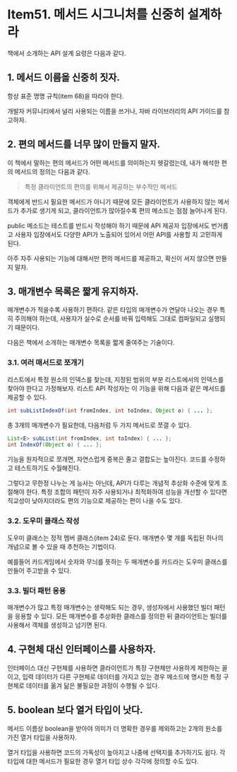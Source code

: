 # Item51. 메서드 시그니처를 신중히 설계하라

책에서 소개하는 API 설계 요령은 다음과 같다.

## 1. 메서드 이름을 신중히 짓자.

항상 표준 명명 규칙(item 68)을 따라야 한다.

개발자 커뮤니티에서 널리 사용되는 이름을 쓰거나, 자바 라이브러리의 API 가이드를 참고하자.

## 2. 편의 메서드를 너무 많이 만들지 말자.

이 책에서 말하는 편의 메서드가 어떤 메서드를 의미하는지 헷갈렸는데, 내가 해석한 편의 메서드의 정의는 다음과 같다.

> 특정 클라이언트의 편의를 위해서 제공하는 부수적인 메서드

객체에게 반드시 필요한 메서드가 아니기 때문에 모든 클라이언트가 사용하지 않는 메서드가 추가로 생기게 되고, 클라이언트가 많아질수록 편의 메소드는 점점 늘어나게 된다.

public 메소드는 테스트를 반드시 작성해야 하기 때문에 API 제공자 입장에서도 번거롭고 사용자 입장에서도 다양한 API가 노출되어 있어서 어떤 API를 사용할 지 고민하게 된다.

아주 자주 사용되는 기능에 대해서만 편의 메서드를 제공하고, 확신이 서지 않으면 만들지 말자.

## 3. 매개변수 목록은 짧게 유지하자.

매개변수가 적을수록 사용하기 편하다. 같은 타입의 매개변수가 연달아 나오는 경우 특히 주의해야 하는데, 사용자가 실수로 순서를 바꿔 입력해도 그대로 컴파일되고 실행되기 때문이다.

다음은 책에서 소개하는 매개변수 목록을 짧게 줄여주는 기술이다.

### 3.1. 여러 매서드로 쪼개기

리스트에서 특정 원소의 인덱스를 찾는데, 지정된 범위의 부분 리스트에서의 인덱스를 찾아야 한다고 가정해보자. 리스트 API 작성자는 이 기능을 위해 다음과 같은 메서드를 제공할 수 있다.
```java
int subListIndexOf(int fromIndex, int toIndex, Object o) { ... };
```
총 3개의 매개변수가 필요한데, 다음처럼 두 가지 메서드로 쪼갤 수 있다.
```java
List<E> subList(int fromIndex, int toIndex) { ... };
int IndexOf(Object o) { ... };
```

기능을 원자적으로 쪼개면, 자연스럽게 중복은 줄고 결합도는 높아진다. 코드를 수정하고 테스트하기도 수월해진다.

그렇다고 무한정 나누는 게 능사는 아닌데, API가 다루는 개념적 추상화 수준에 맞게 조절해야 한다. 특정 조합의 패턴이 자주 사용되거나 최적화하여 성능을 개선할 수 있다면 직교성이 낮아지더라도 편의 기능으로 제공하는 편이 나을 수도 있다.

### 3.2. 도우미 클래스 작성

도우미 클래스는 정적 멤버 클래스(item 24)로 둔다. 매개변수 몇 개를 독립된 하나의 개념으로 볼 수 있을 때 추천하는 기법이다.

예를들어 카드게임에서 숫자와 무늬를 뜻하는 두 매개변수를 카드라는 도우미 클래스를 만들어 주고받을 수 있다.

### 3.3. 빌더 패턴 응용

매개변수가 많고 특정 매개변수는 생략해도 되는 경우, 생성자에서 사용했던 빌더 패턴을 응용할 수 있다. 모든 매개변수를 추상화한 클래스를 정의한 뒤 클라이언트는 빌더를 사용해서 객체를 생성하고 넘기면 된다.

## 4. 구현체 대신 인터페이스를 사용하자.

인터페이스 대신 구현체를 사용하면 클라이언트가 특정 구현체만 사용하게 제한하는 꼴이고, 입력 데이터가 다른 구현체로 데이터를 가지고 있는 경우 메소드에 명시한 특정 구현체로 데이터를 옮겨 닮은 불필요한 과정이 수행될 수 있다.

## 5. boolean 보다 열거 타입이 낫다.
메서드 이름상 boolean을 받아야 의미가 더 명확한 경우를 제외하고는 2개의 원소를 가진 열거 타입을 사용하자.

열거 타입을 사용하면 코드의 가독성이 높아지고 나중에 선택지를 추가하기도 쉽다. 각 타입에 대한 메서드가 필요한 경우 열거 타입 상수 각각에 정의할 수도 있다.
